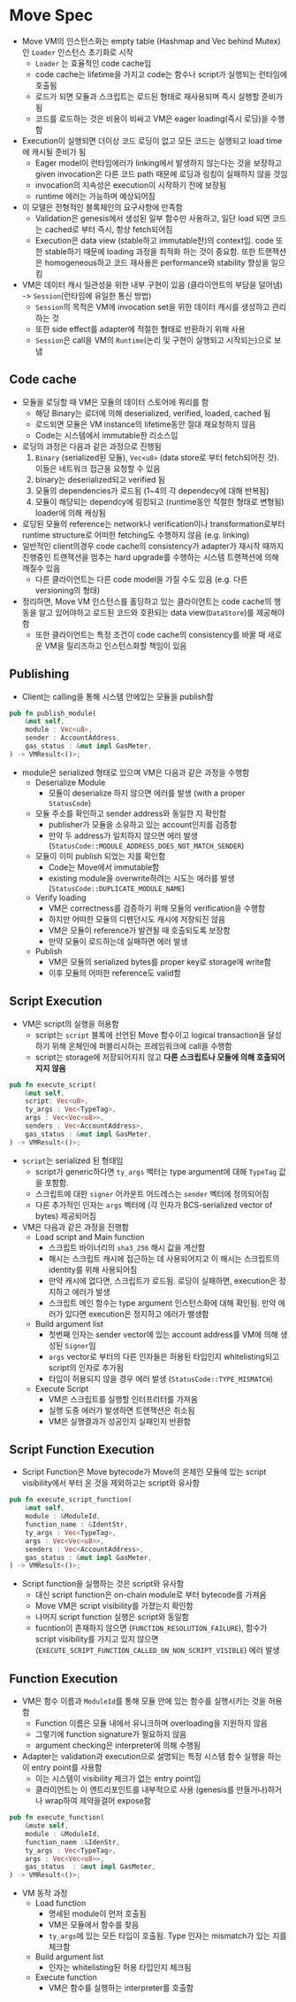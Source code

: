 # Move Spec
- Move VM의 인스턴스화는 empty table (Hashmap and Vec behind Mutex)인 `Loader` 인스턴스 초기화로 시작
    - `Loader` 는 효율적인 code cache임
    - code cache는 lifetime을 가지고 code는 함수나 script가 실행되는 런타임에 호출됨
    - 로드가 되면 모듈과 스크립트는 로드된 형태로 재사용되며 즉시 실행할 준비가 됨
    - 코드를 로드하는 것은 비용이 비싸고 VM은 eager loading(즉시 로딩)을 수행함
- Execution이 실행되면 더이상 코드 로딩이 없고 모든 코드는 실행되고 load time에 캐시될 준비가 됨
    - Eager model이 런타임에러가 linking에서 발생하지 않는다는 것을 보장하고 given invocation은 다른 코드 path 때문에 로딩과 링킹이 실패하지 않을 것임
    - invocation의 지속성은 execution이 시작하기 전에 보장됨
    - runtime 에러는 가능하며 예상되어짐
- 이 모델은 전형적인 블록체인의 요구사항에 만족함
    - Validation은 genesis에서 생성된 일부 함수만 사용하고, 일단 load 되면 코드는 cached로 부터 즉시, 항상 fetch되어짐
    - Execution은 data view (stable하고 immutable한)의 context임. code 또한 stable하기 때문에 loading 과정을 최적화 하는 것이 중요함. 또한 트랜잭션은 homogeneous하고 코드 재사용은 performance와 stability 향상을 일으킴
- VM은 데이터 캐시 일관성을 위한 내부 구현이 있음 (클라이언트의 부담을 덜어냄) -> `Session`(런타임에 유일한 통신 방법)
    - `Session`의 목적은 VM에 invocation set을 위한 데이터 캐시를 생성하고 관리하는 것
    - 또한 side effect를 adapter에 적절한 형태로 반환하기 위해 사용
    - `Session`은 call을 VM의 `Runtime`(논리 및 구현이 실행되고 시작되는)으로 보냄

## Code cache
- 모듈을 로딩할 때 VM은 모듈의 데이터 스토어에 쿼리를 함
    - 해당 Binary는 로더에 의해 deserialized, verified, loaded, cached 됨
    - 로드되면 모듈은 VM instance의 lifetime동안 절대 재요청하지 않음
    - Code는 시스템에서 immutable한 리소스임
- 로딩의 과정은 다음과 같은 과정으로 진행됨
    1. `Binary` (serialized된 모듈), `Vec<u8>` (data store로 부터 fetch되어진 것). 이들은 네트워크 접근을 요청할 수 있음
    2. binary는 deserialized되고 verified 됨
    3. 모듈의 dependencies가 로드됨 (1~4의 각 dependecy에 대해 반복됨)
    4. 모듈이 해당되는 dependcy에 링킹되고 (runtime동안 적절한 형태로 변형됨) loader에 의해 캐싱됨
- 로딩된 모듈의 reference는 network나 verification이나 transformation로부터 runtime structure로 어떠한 fetching도 수행하지 않음 (e.g. linking)
- 일반적인 client의경우 code cache의 consistency가 adapter가 재시작 때까지 진행중인 트랜잭션을 멈추는 hard upgrade를 수행하는 시스템 트랜잭션에 의해 깨질수 있음
    - 다른 클라이언트는 다른 code model을 가질 수도 있음 (e.g. 다른 versioning의 형태)
- 정리하면, Move VM 인스턴스를 홀딩하고 있는 클라이언트는 code cache의 행동을 알고 있어야하고 로드된 코드와 호환되는 data view(`DataStore`)를 제공해야함
    - 또한 클라이언트는 특정 조건이 code cache의 consistency를 바꿀 때 새로운 VM을 릴리즈하고 인스턴스화할 책임이 있음

## Publishing
- Client는 calling을 통해 시스템 안에있는 모듈을 publish함
```rust
pub fn publish_module(
    &mut self,
    module : Vec<u8>,
    sender : AccountAddress,
    gas_status : &mut impl GasMeter,
) -> VMResult<()>;
```
- module은 serialized 형태로 있으며 VM은 다음과 같은 과정을 수행함
    - Deserialize Module
        - 모듈이 deserialize 하지 않으면 에러를 발생 (with a proper `StatusCode`)
    - 모듈 주소를 확인하고 sender address와 동일한 지 확인함
        - publisher가 모듈을 소유하고 있는 account인지를 검증함
        - 만약 두 address가 일치하지 않으면 에러 발생 (`StatusCode::MODULE_ADDRESS_DOES_NOT_MATCH_SENDER`)
    - 모듈이 이미 publish 되었는 지를 확인함
        - Code는 Move에서 immutable함
        - existing module을 overwrite하려는 시도는 에러를 발생 (`StatusCode::DUPLICATE_MODULE_NAME`)
    - Verify loading
        - VM은 correctness를 검증하기 위해 모듈의 verification을 수행함
        - 하지만 어떠한 모듈의 디펜던시도 캐시에 저장되진 않음
        - VM은 모듈이 reference가 발견될 때 호출되도록 보장함
        - 만약 모듈이 로드하는데 실패하면 에러 발생
    - Publish
        - VM은 모듈의 serialized bytes를 proper key로 storage에 write함
        - 이후 모듈의 어떠한 reference도 valid함

## Script Execution
- VM은 script의 실행을 허용함
    - script는 `script` 블록에 선언된 Move 함수이고 logical transaction을 달성하기 위해 온체인에 퍼블리시하는 프레임워크에 call을 수행함
    - script는 storage에 저장되어지지 않고 **다른 스크립트나 모듈에 의해 호출되어지지 않음**
```rust
pub fn execute_script(
    &mut self,
    script: Vec<u8>,
    ty_args : Vec<TypeTag>,
    args : Vec<Vec<u8>>,
    senders : Vec<AccountAddress>,
    gas_status : &mut impl GasMeter,
) -> VMResult<()>;
```
- `script`는 serialized 된 형태임
    - script가 generic하다면 `ty_args` 벡터는 type argument에 대해 `TypeTag` 값을 포함함.
    - 스크립트에 대한 `signer` 어카운트 어드레스는 `sender` 벡터에 정의되어짐
    - 다른 추가적인 인자는 `args` 벡터에 (각 인자가 BCS-serialized vector of bytes) 제공되어짐
- VM은 다음과 같은 과정을 진행함
    - Load script and Main function
        - 스크립트 바이너리의 `sha3_256` 해시 값을 계산함
        - 해시는 스크립트 캐시에 접근하는 데 사용되어지고 이 해시는 스크립트의 identity를 위해 사용되어짐
        - 만약 캐시에 없다면, 스크립트가 로드됨. 로딩이 실패하면, execution은 정지하고 에러가 발생
        - 스크립트 메인 함수는 type argument 인스턴스화에 대해 확인됨. 만약 에러가 있다면 execution은 정지하고 에러가 밸생함
    - Build argument list
        - 첫번째 인자는 sender vector에 있는 account address를 VM에 의해 생성된 `Signer`임
        - `args` vector로 부터의 다른 인자들은 허용된 타입인지 whitelisting되고 script의 인자로 추가됨
        - 타입이 허용되지 않을 경우 에러 발생 (`StatusCode::TYPE_MISMATCH`)
    - Execute Script
        - VM은 스크립트를 실행할 인터프리터를 가져옴
        - 실행 도중 에러가 발생하면 트랜잭션은 취소됨
        - VM은 실행결과가 성공인지 실패인지 반환함

## Script Function Execution
- Script Function은 Move bytecode가 Move의 온체인 모듈에 있는 script visibility에서 부터 온 것을 제외하고는 script와 유사함
```rust
pub fn execute_script_function(
    &mut self,
    module : &ModuleId,
    function_name : &IdentStr,
    ty_args : Vec<TypeTag>,
    args : Vec<Vec<u8>>,
    senders : Vec<AccountAddress>,
    gas_status : &mut impl GasMeter,
) -> VMResult<()>;
```
- Script function을 실행하는 것은 script와 유사함
    - 대신 script function은 on-chain module로 부터 bytecode를 가져옴
    - Move VM은 script visibility를 가졌는지 확인함
    - 나머지 script function 실행은 script와 동일함
    - fucntion이 존재하지 않으면 (`FUNCTION_RESOLUTION_FAILURE`), 함수가 script visibility를 가지고 있지 않으면 (`EXECUTE_SCRIPT_FUNCTION_CALLED_ON_NON_SCRIPT_VISIBLE`) 에러 발생

## Function Execution
- VM은 함수 이름과 `ModuleId`를 통해 모듈 안에 있는 함수를 실행시키는 것을 허용함
    - Function 이름은 모듈 내에서 유니크하며 overloading을 지원하지 않음
    - 그렇기에 function signature가 필요하지 않음
    - argument checking은 interpreter에 의해 수행됨
- Adapter는 validation과 execution으로 설명되는 특정 시스템 함수 실행을 하는 이 entry point를 사용함
    - 이는 시스템이 visibility 체크가 없는 entry point임
    - 클라이언트는 이 엔트리포인트를 내부적으로 사용 (genesis를 만들거나)하거나 wrap하여 제약을걸어 expose함
```rust
pub fn execute_function(
    &mute self,
    module : &ModuleId,
    function_naem :&IdenStr,
    ty_args : Vec<TypeTag>,
    args : Vec<Vec<u8>>,
    gas_status  : &mut impl GasMeter,
) -> VMResult<()>;
```
- VM 동작 과정
    - Load function
        - 명세된 module이 먼저 호출됨
        - VM은 모듈에서 함수를 찾음
        - `ty_args`에 있는 모든 타입이 호출됨. Type 인자는 mismatch가 있는 지를 체크함
    - Build argument list
        - 인자는 whitelisting된 허용 타입인지 체크됨
    - Execute function
        - VM은 함수를 실행하는 interpreter를 호출함